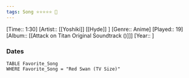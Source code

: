 ```yaml
---
tags: Song ⭐⭐⭐⭐⭐ 💛
---
```

[Time:: 1:30]
[Artist:: [[Yoshiki]] [[Hyde]] ]
[Genre:: Anime]
[Played:: 19]
[Album:: [[Attack on Titan Original Soundtrack ()]]]
[Year:: ]
### Dates
````dataview
TABLE Favorite_Song
WHERE Favorite_Song = "Red Swan (TV Size)"
````